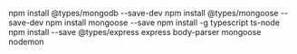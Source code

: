 npm install @types/mongodb --save-dev
npm install @types/mongoose --save-dev
npm install mongoose --save
npm install -g typescript ts-node
npm install --save @types/express express body-parser mongoose   nodemon